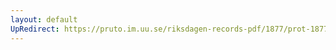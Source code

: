 ```yaml
---
layout: default
UpRedirect: https://pruto.im.uu.se/riksdagen-records-pdf/1877/prot-1877--ak--013/prot-1877--ak--013_037.pdf
---
```

